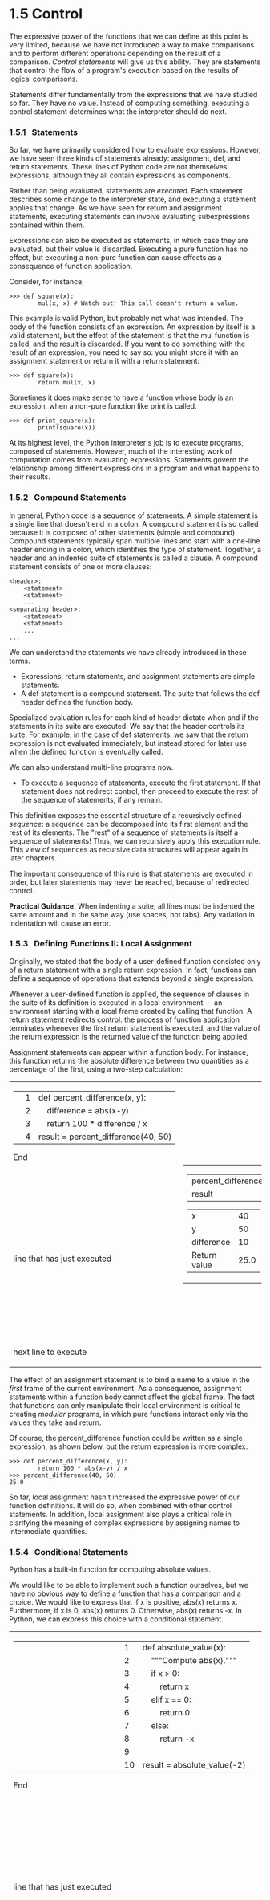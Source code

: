 # 1.5 Control

The expressive power of the functions that we can define at this point is very limited, because we have not introduced a way to make comparisons and to perform different operations depending on the result of a comparison. _Control statements_ will give us this ability. They are statements that control the flow of a program's execution based on the results of logical comparisons.

Statements differ fundamentally from the expressions that we have studied so far. They have no value. Instead of computing something, executing a control statement determines what the interpreter should do next.

### 1.5.1   Statements

So far, we have primarily considered how to evaluate expressions. However, we have seen three kinds of statements already: assignment, def, and return statements. These lines of Python code are not themselves expressions, although they all contain expressions as components.

Rather than being evaluated, statements are _executed_. Each statement describes some change to the interpreter state, and executing a statement applies that change. As we have seen for return and assignment statements, executing statements can involve evaluating subexpressions contained within them.

Expressions can also be executed as statements, in which case they are evaluated, but their value is discarded. Executing a pure function has no effect, but executing a non-pure function can cause effects as a consequence of function application.

Consider, for instance,

```
>>> def square(x):
        mul(x, x) # Watch out! This call doesn't return a value.

```

This example is valid Python, but probably not what was intended. The body of the function consists of an expression. An expression by itself is a valid statement, but the effect of the statement is that the mul function is called, and the result is discarded. If you want to do something with the result of an expression, you need to say so: you might store it with an assignment statement or return it with a return statement:

```
>>> def square(x):
        return mul(x, x)

```

Sometimes it does make sense to have a function whose body is an expression, when a non-pure function like print is called.

```
>>> def print_square(x):
        print(square(x))

```

At its highest level, the Python interpreter's job is to execute programs, composed of statements. However, much of the interesting work of computation comes from evaluating expressions. Statements govern the relationship among different expressions in a program and what happens to their results.

### 1.5.2   Compound Statements

In general, Python code is a sequence of statements. A simple statement is a single line that doesn't end in a colon. A compound statement is so called because it is composed of other statements (simple and compound). Compound statements typically span multiple lines and start with a one-line header ending in a colon, which identifies the type of statement. Together, a header and an indented suite of statements is called a clause. A compound statement consists of one or more clauses:

```
<header>:
    <statement>
    <statement>
    ...
<separating header>:
    <statement>
    <statement>
    ...
...

```

We can understand the statements we have already introduced in these terms.

-   Expressions, return statements, and assignment statements are simple statements.
-   A def statement is a compound statement. The suite that follows the def header defines the function body.

Specialized evaluation rules for each kind of header dictate when and if the statements in its suite are executed. We say that the header controls its suite. For example, in the case of def statements, we saw that the return expression is not evaluated immediately, but instead stored for later use when the defined function is eventually called.

We can also understand multi-line programs now.

-   To execute a sequence of statements, execute the first statement. If that statement does not redirect control, then proceed to execute the rest of the sequence of statements, if any remain.

This definition exposes the essential structure of a recursively defined _sequence_: a sequence can be decomposed into its first element and the rest of its elements. The "rest" of a sequence of statements is itself a sequence of statements! Thus, we can recursively apply this execution rule. This view of sequences as recursive data structures will appear again in later chapters.

The important consequence of this rule is that statements are executed in order, but later statements may never be reached, because of redirected control.

**Practical Guidance.** When indenting a suite, all lines must be indented the same amount and in the same way (use spaces, not tabs). Any variation in indentation will cause an error.

### 1.5.3   Defining Functions II: Local Assignment

Originally, we stated that the body of a user-defined function consisted only of a return statement with a single return expression. In fact, functions can define a sequence of operations that extends beyond a single expression.

Whenever a user-defined function is applied, the sequence of clauses in the suite of its definition is executed in a local environment — an environment starting with a local frame created by calling that function. A return statement redirects control: the process of function application terminates whenever the first return statement is executed, and the value of the return expression is the returned value of the function being applied.

Assignment statements can appear within a function body. For instance, this function returns the absolute difference between two quantities as a percentage of the first, using a two-step calculation:



<table><tbody><tr><td id="vizLayoutTdFirst"><div id="codeDisplayDiv"><div id="pyCodeOutputDiv"><table id="pyCodeOutput"><tbody><tr><td id="gutterTD" rowspan="4"><svg id="leftCodeGutterSVG" style="height: 86px;">&lt;polygon id="prevLineArrow" points="0,0 6,5 0,10" fill="#c9e6ca" transform="translate(0, 61.5625)"&gt;&lt;/polygon&gt;&lt;polygon id="curLineArrow" points="0,0 6,5 0,10" fill="#e93f34" transform="translate(0, 82.34375)"&gt;&lt;/polygon&gt;</svg></td><td id="lineNo1">1</td><td id="v1__cod1">def&nbsp;percent_difference(x,&nbsp;y):</td></tr><tr><td id="lineNo2">2</td><td id="v1__cod2">&nbsp;&nbsp;&nbsp;&nbsp;difference&nbsp;=&nbsp;abs(x-y)</td></tr><tr><td id="lineNo3">3</td><td id="v1__cod3">&nbsp;&nbsp;&nbsp;&nbsp;return&nbsp;100&nbsp;*&nbsp;difference&nbsp;/&nbsp;x</td></tr><tr><td id="lineNo4">4</td><td id="v1__cod4">result&nbsp;=&nbsp;percent_difference(40,&nbsp;50)</td></tr></tbody></table></div><p><span id="curInstr">End</span></p><div id="legendDiv"><svg id="prevLegendArrowSVG">&lt;polygon points="0,0 6,5 0,10" fill="#c9e6ca"&gt;&lt;/polygon&gt;</svg><p>line that has just executed</p><p><svg id="curLegendArrowSVG">&lt;polygon points="0,0 6,5 0,10" fill="#e93f34"&gt;&lt;/polygon&gt;</svg>next line to execute</p></div></div></td><td id="vizLayoutTdSecond"><div id="dataViz"><table id="stackHeapTable"><tbody><tr><td id="stack_td"><div id="globals_area"><table id="v1__global_table"><tbody><tr id="v1__global__percent_difference_tr"><td>percent_difference</td><td><svg style="position:absolute;left:813.4609375px;top:5826.890625px" width="158.234375" height="72.46874999999999" pointer-events="none" position="absolute" version="1.1" xmlns="http://www.w3.org/1999/xhtml">&lt;path d="M 37.4765625 50.390624999999986 C 69.1171875 26.234374999999993 69.1171875 26.234374999999993 120.7578125 22.078124999999993" pointer-events="all" version="1.1" xmlns="http://www.w3.org/1999/xhtml" style="" fill="none" stroke="#005583" stroke-width="1"&gt;&lt;/path&gt;&lt;path pointer-events="all" version="1.1" xmlns="http://www.w3.org/1999/xhtml" d="M120.7578125,22.078124999999993 L111.07178335267369,26.37124034402992 L115.27563812605325,22.52057740833509 L110.50866210570175,19.39392750446133 L120.7578125,22.078124999999993" stroke="#005583" fill="#005583"&gt;&lt;/path&gt;</svg></td></tr><tr id="v1__global__result_tr"><td>result</td><td><span>25.0</span></td></tr></tbody></table></div><div id="stack" data-frame_id="1"><table><tbody><tr id="v1__percent_difference_f1_z__x_tr"><td>x</td><td><span>40</span></td></tr><tr id="v1__percent_difference_f1_z__y_tr"><td>y</td><td><span>50</span></td></tr><tr id="v1__percent_difference_f1_z__difference_tr"><td>difference</td><td><span>10</span></td></tr><tr id="v1__percent_difference_f1_z____return___tr"><td><span>Return<br />value</span></td><td><span>25.0</span></td></tr></tbody></table></div></td><td id="heap_td"><div id="heap"><p>func percent_difference(x,&nbsp;y)</p></div></td></tr></tbody></table></div></td></tr></tbody></table>




The effect of an assignment statement is to bind a name to a value in the _first_ frame of the current environment. As a consequence, assignment statements within a function body cannot affect the global frame. The fact that functions can only manipulate their local environment is critical to creating _modular_ programs, in which pure functions interact only via the values they take and return.

Of course, the percent\_difference function could be written as a single expression, as shown below, but the return expression is more complex.

```
>>> def percent_difference(x, y):
        return 100 * abs(x-y) / x
>>> percent_difference(40, 50)
25.0

```

So far, local assignment hasn't increased the expressive power of our function definitions. It will do so, when combined with other control statements. In addition, local assignment also plays a critical role in clarifying the meaning of complex expressions by assigning names to intermediate quantities.

### 1.5.4   Conditional Statements

Python has a built-in function for computing absolute values.

We would like to be able to implement such a function ourselves, but we have no obvious way to define a function that has a comparison and a choice. We would like to express that if x is positive, abs(x) returns x. Furthermore, if x is 0, abs(x) returns 0. Otherwise, abs(x) returns \-x. In Python, we can express this choice with a conditional statement.


<table><tbody><tr><td id="vizLayoutTdFirst"><div id="codeDisplayDiv"><div id="pyCodeOutputDiv"><table id="pyCodeOutput"><tbody><tr><td id="gutterTD" rowspan="10"><svg id="leftCodeGutterSVG" style="height: 218px;">&lt;polygon id="prevLineArrow" points="0,0 6,5 0,10" fill="#c9e6ca" transform="translate(0, 172.1875)"&gt;&lt;/polygon&gt;&lt;polygon id="curLineArrow" points="0,0 6,5 0,10" fill="#e93f34" transform="translate(0, 214.8125)"&gt;&lt;/polygon&gt;</svg></td><td id="lineNo1">1</td><td id="v2__cod1">def&nbsp;absolute_value(x):</td></tr><tr><td id="lineNo2">2</td><td id="v2__cod2">&nbsp;&nbsp;&nbsp;&nbsp;"""Compute&nbsp;abs(x)."""</td></tr><tr><td id="lineNo3">3</td><td id="v2__cod3">&nbsp;&nbsp;&nbsp;&nbsp;if&nbsp;x&nbsp;&gt;&nbsp;0:</td></tr><tr><td id="lineNo4">4</td><td id="v2__cod4">&nbsp;&nbsp;&nbsp;&nbsp;&nbsp;&nbsp;&nbsp;&nbsp;return&nbsp;x</td></tr><tr><td id="lineNo5">5</td><td id="v2__cod5">&nbsp;&nbsp;&nbsp;&nbsp;elif&nbsp;x&nbsp;==&nbsp;0:</td></tr><tr><td id="lineNo6">6</td><td id="v2__cod6">&nbsp;&nbsp;&nbsp;&nbsp;&nbsp;&nbsp;&nbsp;&nbsp;return&nbsp;0</td></tr><tr><td id="lineNo7">7</td><td id="v2__cod7">&nbsp;&nbsp;&nbsp;&nbsp;else:</td></tr><tr><td id="lineNo8">8</td><td id="v2__cod8">&nbsp;&nbsp;&nbsp;&nbsp;&nbsp;&nbsp;&nbsp;&nbsp;return&nbsp;-x</td></tr><tr><td id="lineNo9">9</td><td id="v2__cod9"></td></tr><tr><td id="lineNo10">10</td><td id="v2__cod10">result&nbsp;=&nbsp;absolute_value(-2)</td></tr></tbody></table></div><p><span id="curInstr">End</span></p><div id="legendDiv"><svg id="prevLegendArrowSVG">&lt;polygon points="0,0 6,5 0,10" fill="#c9e6ca"&gt;&lt;/polygon&gt;</svg><p>line that has just executed</p><p><svg id="curLegendArrowSVG">&lt;polygon points="0,0 6,5 0,10" fill="#e93f34"&gt;&lt;/polygon&gt;</svg>next line to execute</p></div></div></td><td id="vizLayoutTdSecond"></td></tr></tbody></table>




This implementation of absolute\_value raises several important issues:

**Conditional statements**. A conditional statement in Python consists of a series of headers and suites: a required if clause, an optional sequence of elif clauses, and finally an optional else clause:

```
if <expression>:
    <suite>
elif <expression>:
    <suite>
else:
    <suite>

```

When executing a conditional statement, each clause is considered in order. The computational process of executing a conditional clause follows.

1.  Evaluate the header's expression.
2.  If it is a true value, execute the suite. Then, skip over all subsequent clauses in the conditional statement.

If the else clause is reached (which only happens if all if and elif expressions evaluate to false values), its suite is executed.

**Boolean contexts**. Above, the execution procedures mention "a false value" and "a true value." The expressions inside the header statements of conditional blocks are said to be in _boolean contexts_: their truth values matter to control flow, but otherwise their values are not assigned or returned. Python includes several false values, including 0, None, and the _boolean_ value False. All other numbers are true values. In Chapter 2, we will see that every built-in kind of data in Python has both true and false values.

**Boolean values**. Python has two boolean values, called True and False. Boolean values represent truth values in logical expressions. The built-in comparison operations, \>, &lt;, &gt;=, &lt;=, ==, !=, return these values.

```
>>> 4 < 2
False
>>> 5 >= 5
True

```

This second example reads "5 is greater than or equal to 5", and corresponds to the function ge in the operator module.

This final example reads "0 equals -0", and corresponds to eq in the operator module. Notice that Python distinguishes assignment (\=) from equality comparison (\==), a convention shared across many programming languages.

**Boolean operators**. Three basic logical operators are also built into Python:

```
>>> True and False
False
>>> True or False
True
>>> not False
True

```

Logical expressions have corresponding evaluation procedures. These procedures exploit the fact that the truth value of a logical expression can sometimes be determined without evaluating all of its subexpressions, a feature called _short-circuiting_.

To evaluate the expression &lt;left&gt; and &lt;right&gt;:

1.  Evaluate the subexpression &lt;left&gt;.
2.  If the result is a false value v, then the expression evaluates to v.
3.  Otherwise, the expression evaluates to the value of the subexpression &lt;right&gt;.

To evaluate the expression &lt;left&gt; or &lt;right&gt;:

1.  Evaluate the subexpression &lt;left&gt;.
2.  If the result is a true value v, then the expression evaluates to v.
3.  Otherwise, the expression evaluates to the value of the subexpression &lt;right&gt;.

To evaluate the expression not &lt;exp&gt;:

1.  Evaluate &lt;exp&gt;; The value is True if the result is a false value, and False otherwise.

These values, rules, and operators provide us with a way to combine the results of comparisons. Functions that perform comparisons and return boolean values typically begin with is, not followed by an underscore (e.g., isfinite, isdigit, isinstance, etc.).

### 1.5.5   Iteration

In addition to selecting which statements to execute, control statements are used to express repetition. If each line of code we wrote were only executed once, programming would be a very unproductive exercise. Only through repeated execution of statements do we unlock the full potential of computers. We have already seen one form of repetition: a function can be applied many times, although it is only defined once. Iterative control structures are another mechanism for executing the same statements many times.

Consider the sequence of Fibonacci numbers, in which each number is the sum of the preceding two:

```
0, 1, 1, 2, 3, 5, 8, 13, 21, ...

```

Each value is constructed by repeatedly applying the sum-previous-two rule. The first and second are fixed to 0 and 1. For instance, the eighth Fibonacci number is 13.

We can use a while statement to enumerate n Fibonacci numbers. We need to track how many values we've created (k), along with the kth value (curr) and its predecessor (pred). Step through this function and observe how the Fibonacci numbers evolve one by one, bound to curr.


<table><tbody><tr><td id="vizLayoutTdFirst"><div id="codeDisplayDiv"><div id="pyCodeOutputDiv"><table id="pyCodeOutput"><tbody><tr><td id="gutterTD" rowspan="10"><svg id="leftCodeGutterSVG" style="height: 218px;">&lt;polygon id="prevLineArrow" points="0,0 6,5 0,10" fill="#c9e6ca" transform="translate(0, 5)"&gt;&lt;/polygon&gt;&lt;polygon id="curLineArrow" points="0,0 6,5 0,10" fill="#e93f34" transform="translate(0, 205.8125)"&gt;&lt;/polygon&gt;</svg></td><td id="lineNo1">1</td><td id="v3__cod1">def&nbsp;fib(n):</td></tr><tr><td id="lineNo2">2</td><td id="v3__cod2">&nbsp;&nbsp;&nbsp;&nbsp;"""Compute&nbsp;the&nbsp;nth&nbsp;Fibonacci&nbsp;number,&nbsp;for&nbsp;n&nbsp;&gt;=&nbsp;2."""</td></tr><tr><td id="lineNo3">3</td><td id="v3__cod3">&nbsp;&nbsp;&nbsp;&nbsp;pred,&nbsp;curr&nbsp;=&nbsp;0,&nbsp;1&nbsp;&nbsp;&nbsp;#&nbsp;Fibonacci&nbsp;numbers&nbsp;1&nbsp;and&nbsp;2</td></tr><tr><td id="lineNo4">4</td><td id="v3__cod4">&nbsp;&nbsp;&nbsp;&nbsp;k&nbsp;=&nbsp;2&nbsp;&nbsp;&nbsp;&nbsp;&nbsp;&nbsp;&nbsp;&nbsp;&nbsp;&nbsp;&nbsp;&nbsp;&nbsp;&nbsp;&nbsp;#&nbsp;Which&nbsp;Fib&nbsp;number&nbsp;is&nbsp;curr?</td></tr><tr><td id="lineNo5">5</td><td id="v3__cod5">&nbsp;&nbsp;&nbsp;&nbsp;while&nbsp;k&nbsp;&lt;&nbsp;n:</td></tr><tr><td id="lineNo6">6</td><td id="v3__cod6">&nbsp;&nbsp;&nbsp;&nbsp;&nbsp;&nbsp;&nbsp;&nbsp;pred,&nbsp;curr&nbsp;=&nbsp;curr,&nbsp;pred&nbsp;+&nbsp;curr</td></tr><tr><td id="lineNo7">7</td><td id="v3__cod7">&nbsp;&nbsp;&nbsp;&nbsp;&nbsp;&nbsp;&nbsp;&nbsp;k&nbsp;=&nbsp;k&nbsp;+&nbsp;1</td></tr><tr><td id="lineNo8">8</td><td id="v3__cod8">&nbsp;&nbsp;&nbsp;&nbsp;return&nbsp;curr</td></tr><tr><td id="lineNo9">9</td><td id="v3__cod9"></td></tr><tr><td id="lineNo10">10</td><td id="v3__cod10">result&nbsp;=&nbsp;fib(8)</td></tr></tbody></table></div><p><span id="curInstr">Step 2 of 25</span></p><div id="legendDiv"><svg id="prevLegendArrowSVG">&lt;polygon points="0,0 6,5 0,10" fill="#c9e6ca"&gt;&lt;/polygon&gt;</svg><p>line that has just executed</p><p><svg id="curLegendArrowSVG">&lt;polygon points="0,0 6,5 0,10" fill="#e93f34"&gt;&lt;/polygon&gt;</svg>next line to execute</p></div></div></td><td id="vizLayoutTdSecond"></td></tr></tbody></table>



Remember that commas seperate multiple names and values in an assignment statement. The line:

```
pred, curr = curr, pred + curr

```

has the effect of rebinding the name pred to the value of curr, and simultanously rebinding curr to the value of pred + curr. All of the expressions to the right of \= are evaluated before any rebinding takes place.

This order of events -- evaluating everything on the right of \= before updating any bindings on the left -- is essential for correctness of this function.

A while clause contains a header expression followed by a suite:

```
while <expression>:
    <suite>

```

To execute a while clause:

1.  Evaluate the header's expression.
2.  If it is a true value, execute the suite, then return to step 1.

In step 2, the entire suite of the while clause is executed before the header expression is evaluated again.

In order to prevent the suite of a while clause from being executed indefinitely, the suite should always change some binding in each pass.

A while statement that does not terminate is called an infinite loop. Press &lt;Control&gt;-C to force Python to stop looping.

### 1.5.6   Testing

_Testing_ a function is the act of verifying that the function's behavior matches expectations. Our language of functions is now sufficiently complex that we need to start testing our implementations.

A _test_ is a mechanism for systematically performing this verification. Tests typically take the form of another function that contains one or more sample calls to the function being tested. The returned value is then verified against an expected result. Unlike most functions, which are meant to be general, tests involve selecting and validating calls with specific argument values. Tests also serve as documentation: they demonstrate how to call a function and what argument values are appropriate.

**Assertions.** Programmers use assert statements to verify expectations, such as the output of a function being tested. An assert statement has an expression in a boolean context, followed by a quoted line of text (single or double quotes are both fine, but be consistent) that will be displayed if the expression evaluates to a false value.

```
>>> assert fib(8) == 13, 'The 8th Fibonacci number should be 13'

```

When the expression being asserted evaluates to a true value, executing an assert statement has no effect. When it is a false value, assert causes an error that halts execution.

A test function for fib should test several arguments, including extreme values of n.

```
>>> def fib_test():
        assert fib(2) == 1, 'The 2nd Fibonacci number should be 1'
        assert fib(3) == 1, 'The 3rd Fibonacci number should be 1'
        assert fib(50) == 7778742049, 'Error at the 50th Fibonacci number'

```

When writing Python in files, rather than directly into the interpreter, tests are typically written in the same file or a neighboring file with the suffix \_test.py.

**Doctests.** Python provides a convenient method for placing simple tests directly in the docstring of a function. The first line of a docstring should contain a one-line description of the function, followed by a blank line. A detailed description of arguments and behavior may follow. In addition, the docstring may include a sample interactive session that calls the function:

```
>>> def sum_naturals(n):
        """Return the sum of the first n natural numbers.

        >>> sum_naturals(10)
        55
        >>> sum_naturals(100)
        5050
        """
        total, k = 0, 1
        while k <= n:
            total, k = total + k, k + 1
        return total

```

Then, the interaction can be verified via the [doctest module](http://docs.python.org/py3k/library/doctest.html). Below, the globals function returns a representation of the global environment, which the interpreter needs in order to evaluate expressions.

```
>>> from doctest import testmod
>>> testmod()
TestResults(failed=0, attempted=2)

```

To verify the doctest interactions for only a single function, we use a doctest function called run\_docstring\_examples. This function is (unfortunately) a bit complicated to call. Its first argument is the function to test. The second should always be the result of the expression globals(), a built-in function that returns the global environment. The third argument is True to indicate that we would like "verbose" output: a catalog of all tests run.

```
>>> from doctest import run_docstring_examples
>>> run_docstring_examples(sum_naturals, globals(), True)
Finding tests in NoName
Trying:
    sum_naturals(10)
Expecting:
    55
ok
Trying:
    sum_naturals(100)
Expecting:
    5050
ok

```

When the return value of a function does not match the expected result, the run\_docstring\_examples function will report this problem as a test failure.

When writing Python in files, all doctests in a file can be run by starting Python with the doctest command line option:

```
python3 -m doctest <python_source_file>

```

The key to effective testing is to write (and run) tests immediately after implementing new functions. It is even good practice to write some tests before you implement, in order to have some example inputs and outputs in your mind. A test that applies a single function is called a _unit test_. Exhaustive unit testing is a hallmark of good program design.